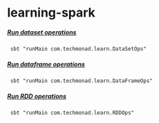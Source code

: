 # learning-spark

##### [Run dataset operations](https://github.com/techmonad/learning-spark/blob/master/src/main/scala/com/techmonad/learn/DataSetOps.scala#L7-L93) 
```shell script
 sbt "runMain com.techmonad.learn.DataSetOps"
```

##### [Run dataframe operations](https://github.com/techmonad/learning-spark/blob/master/src/main/scala/com/techmonad/learn/DataFrameOps.scala#L6-L59) 
```shell script
 sbt "runMain com.techmonad.learn.DataFrameOps"
```


##### [Run RDD operations](https://github.com/techmonad/learning-spark/blob/master/src/main/scala/com/techmonad/learn/RDDOps.scala#L5-L71) 
```shell script
 sbt "runMain com.techmonad.learn.RDDOps"
```
